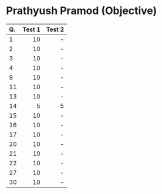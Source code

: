 Prathyush Pramod (Objective)
============================
|Q.  |Test 1|Test 2|
|:---|-----:|-----:|
|1   |10    |-     |
|2   |10    |-     |
|3   |10    |-     |
|4   |10    |-     |
|9   |10    |-     |
|11  |10    |-     |
|13  |10    |-     |
|14  |5     |5     |
|15  |10    |-     |
|16  |10    |-     |
|17  |10    |-     |
|20  |10    |-     |
|21  |10    |-     |
|22  |10    |-     |
|27  |10    |-     |
|30  |10    |-     |
